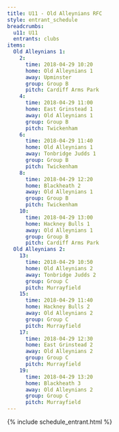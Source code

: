 ```yaml
---
title: U11 - Old Alleynians RFC
style: entrant_schedule
breadcrumbs:
  u11: U11
  entrants: clubs
items:
  Old Alleynians 1:
    2:
      time: 2018-04-29 10:20
      home: Old Alleynians 1
      away: Upminster
      group: Group B
      pitch: Cardiff Arms Park
    4:
      time: 2018-04-29 11:00
      home: East Grinstead 1
      away: Old Alleynians 1
      group: Group B
      pitch: Twickenham
    6:
      time: 2018-04-29 11:40
      home: Old Alleynians 1
      away: Tonbridge Judds 1
      group: Group B
      pitch: Twickenham
    8:
      time: 2018-04-29 12:20
      home: Blackheath 2
      away: Old Alleynians 1
      group: Group B
      pitch: Twickenham
    10:
      time: 2018-04-29 13:00
      home: Hackney Bulls 1
      away: Old Alleynians 1
      group: Group B
      pitch: Cardiff Arms Park
  Old Alleynians 2:
    13:
      time: 2018-04-29 10:50
      home: Old Alleynians 2
      away: Tonbridge Judds 2
      group: Group C
      pitch: Murrayfield
    15:
      time: 2018-04-29 11:40
      home: Hackney Bulls 2
      away: Old Alleynians 2
      group: Group C
      pitch: Murrayfield
    17:
      time: 2018-04-29 12:30
      home: East Grinstead 2
      away: Old Alleynians 2
      group: Group C
      pitch: Murrayfield
    19:
      time: 2018-04-29 13:20
      home: Blackheath 3
      away: Old Alleynians 2
      group: Group C
      pitch: Murrayfield
---
```


{% include schedule_entrant.html %}
